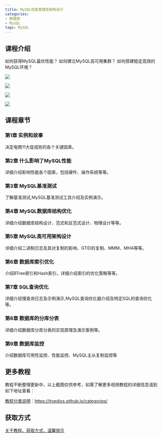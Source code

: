 ```yaml
---
title: MySQL性能管理及架构设计
categories: 
- 数据库
- MySQL
tags: MySQL
---
```


## 课程介绍

如何获得MySQL最优性能？ 如何建立MySQL高可用集群？ 如何搭建稳定高效的MySQL环境？

![](http://oqn6ggw87.bkt.clouddn.com/MySQL性能管理及架构设计1.png)

<!--more-->

![](http://oqn6ggw87.bkt.clouddn.com/MySQL性能管理及架构设计2.png)

![](http://oqn6ggw87.bkt.clouddn.com/MySQL性能管理及架构设计3.png)

![](http://oqn6ggw87.bkt.clouddn.com/MySQL性能管理及架构设计4.png)

## 课程章节

### 第1章 实例和故事

决定电商11大促成败的各个关键因素。

### 第2章 什么影响了MySQL性能

详细介绍影响性能各个因素，包括硬件、操作系统等等。

### 第3章 MySQL基准测试

了解基准测试,MySQL基准测试工具介绍及实例演示。

### 第4章 MySQL数据库结构优化

详细介绍数据库结构设计、范式和反范式设计、物理设计等等。

### 第5章 MySQL高可用架构设计

详细介绍二进制日志及其对复制的影响、GTID的复制、MMM、MHA等等。

### 第6章 数据库索引优化

介绍BTree索引和Hash索引，详细介绍索引的优化策略等等。

### 第7章 SQL查询优化

详细介绍慢查询日志及示例演示,MySQL查询优化器介绍及特定SQL的查询优化等。

### 第8章 数据库的分库分表

详细介绍数据库分库分表的实现原理及演示案例等。

### 第9章 数据库监控

介绍数据库可用性监控、性能监控、MySQL主从复制监控等

## 更多教程

教程不断整理更新中，以上截图仅供参考，如需了解更多视频教程的详细信息请到如下地址查看：

[教程分类说明](https://itvedios.github.io/categories/)：<https://itvedios.github.io/categories/>

## 获取方式

[关于教程、获取方式、温馨提示](https://itvedios.github.io/about/)